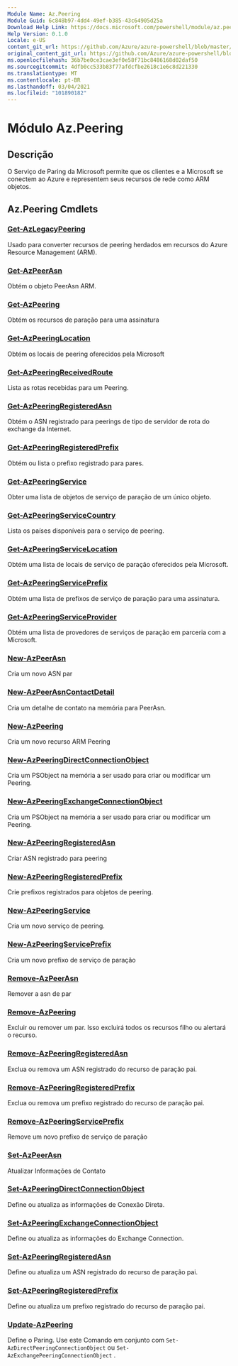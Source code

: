 ```yaml
---
Module Name: Az.Peering
Module Guid: 6c848b97-4dd4-49ef-b385-43c64905d25a
Download Help Link: https://docs.microsoft.com/powershell/module/az.peering.md
Help Version: 0.1.0
Locale: e-US
content_git_url: https://github.com/Azure/azure-powershell/blob/master/src/Peering/Peering/help/Az.Peering.md
original_content_git_url: https://github.com/Azure/azure-powershell/blob/master/src/Peering/Peering/help/Az.Peering.md
ms.openlocfilehash: 36b7be0ce3cae3ef0e58f71bc8486168d02daf50
ms.sourcegitcommit: 4dfb0cc533b83f77afdcfbe2618c1e6c8d221330
ms.translationtype: MT
ms.contentlocale: pt-BR
ms.lasthandoff: 03/04/2021
ms.locfileid: "101890182"
---
```

# Módulo Az.Peering
## Descrição
O Serviço de Paring da Microsoft permite que os clientes e a Microsoft se conectem ao Azure e representem seus recursos de rede como ARM objetos.

## Az.Peering Cmdlets
### [Get-AzLegacyPeering](Get-AzLegacyPeering.md)
Usado para converter recursos de peering herdados em recursos do Azure Resource Management (ARM). 

### [Get-AzPeerAsn](Get-AzPeerAsn.md)
Obtém o objeto PeerAsn ARM.

### [Get-AzPeering](Get-AzPeering.md)
Obtém os recursos de paração para uma assinatura

### [Get-AzPeeringLocation](Get-AzPeeringLocation.md)
Obtém os locais de peering oferecidos pela Microsoft

### [Get-AzPeeringReceivedRoute](Get-AzPeeringReceivedRoute.md)
Lista as rotas recebidas para um Peering.

### [Get-AzPeeringRegisteredAsn](Get-AzPeeringRegisteredAsn.md)
Obtém o ASN registrado para peerings de tipo de servidor de rota do exchange da Internet.

### [Get-AzPeeringRegisteredPrefix](Get-AzPeeringRegisteredPrefix.md)
Obtém ou lista o prefixo registrado para pares.

### [Get-AzPeeringService](Get-AzPeeringService.md)
Obter uma lista de objetos de serviço de paração de um único objeto.

### [Get-AzPeeringServiceCountry](Get-AzPeeringServiceCountry.md)
Lista os países disponíveis para o serviço de peering.

### [Get-AzPeeringServiceLocation](Get-AzPeeringServiceLocation.md)
Obtém uma lista de locais de serviço de paração oferecidos pela Microsoft.

### [Get-AzPeeringServicePrefix](Get-AzPeeringServicePrefix.md)
Obtém uma lista de prefixos de serviço de paração para uma assinatura.

### [Get-AzPeeringServiceProvider](Get-AzPeeringServiceProvider.md)
Obtém uma lista de provedores de serviços de paração em parceria com a Microsoft.

### [New-AzPeerAsn](New-AzPeerAsn.md)
Cria um novo ASN par 

### [New-AzPeerAsnContactDetail](New-AzPeerAsnContactDetail.md)
Cria um detalhe de contato na memória para PeerAsn. 

### [New-AzPeering](New-AzPeering.md)
Cria um novo recurso ARM Peering

### [New-AzPeeringDirectConnectionObject](New-AzPeeringDirectConnectionObject.md)
Cria um PSObject na memória a ser usado para criar ou modificar um Peering.

### [New-AzPeeringExchangeConnectionObject](New-AzPeeringExchangeConnectionObject.md)
Cria um PSObject na memória a ser usado para criar ou modificar um Peering.

### [New-AzPeeringRegisteredAsn](New-AzPeeringRegisteredAsn.md)
Criar ASN registrado para peering

### [New-AzPeeringRegisteredPrefix](New-AzPeeringRegisteredPrefix.md)
Crie prefixos registrados para objetos de peering.

### [New-AzPeeringService](New-AzPeeringService.md)
Cria um novo serviço de peering.

### [New-AzPeeringServicePrefix](New-AzPeeringServicePrefix.md)
Cria um novo prefixo de serviço de paração

### [Remove-AzPeerAsn](Remove-AzPeerAsn.md)
Remover a asn de par

### [Remove-AzPeering](Remove-AzPeering.md)
Excluir ou remover um par. Isso excluirá todos os recursos filho ou alertará o recurso.

### [Remove-AzPeeringRegisteredAsn](Remove-AzPeeringRegisteredAsn.md)
Exclua ou remova um ASN registrado do recurso de paração pai.

### [Remove-AzPeeringRegisteredPrefix](Remove-AzPeeringRegisteredPrefix.md)
Exclua ou remova um prefixo registrado do recurso de paração pai.

### [Remove-AzPeeringServicePrefix](Remove-AzPeeringServicePrefix.md)
Remove um novo prefixo de serviço de paração

### [Set-AzPeerAsn](Set-AzPeerAsn.md)
Atualizar Informações de Contato

### [Set-AzPeeringDirectConnectionObject](Set-AzPeeringDirectConnectionObject.md)
Define ou atualiza as informações de Conexão Direta. 

### [Set-AzPeeringExchangeConnectionObject](Set-AzPeeringExchangeConnectionObject.md)
Define ou atualiza as informações do Exchange Connection. 

### [Set-AzPeeringRegisteredAsn](Set-AzPeeringRegisteredAsn.md)
Define ou atualiza um ASN registrado do recurso de paração pai.

### [Set-AzPeeringRegisteredPrefix](Set-AzPeeringRegisteredPrefix.md)
Define ou atualiza um prefixo registrado do recurso de paração pai.

### [Update-AzPeering](Update-AzPeering.md)
Define o Paring. Use este Comando em conjunto com `Set-AzDirectPeeringConnectionObject` ou `Set-AzExchangePeeringConnectionObject` .

